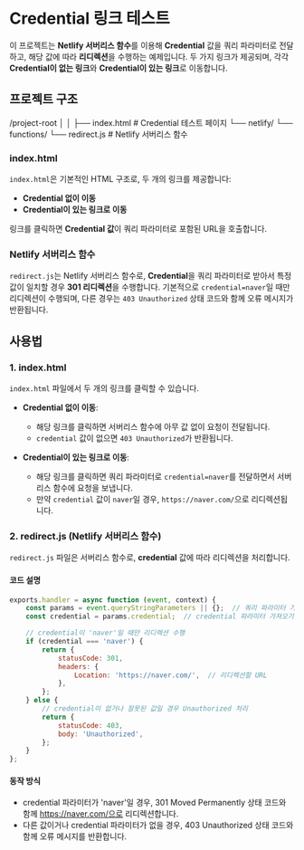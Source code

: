 # Credential 링크 테스트

이 프로젝트는 **Netlify 서버리스 함수**를 이용해 **Credential** 값을 쿼리 파라미터로 전달하고, 해당 값에 따라 **리디렉션**을 수행하는 예제입니다. 두 가지 링크가 제공되며, 각각 **Credential이 없는 링크**와 **Credential이 있는 링크**로 이동합니다.

## 프로젝트 구조
/project-root │ 
│ ├── index.html # Credential 테스트 페이지 
└── netlify/ 
└── functions/
└── redirect.js # Netlify 서버리스 함수


### index.html

`index.html`은 기본적인 HTML 구조로, 두 개의 링크를 제공합니다:
- **Credential 없이 이동**
- **Credential이 있는 링크로 이동**

링크를 클릭하면 **Credential 값**이 쿼리 파라미터로 포함된 URL을 호출합니다.

### Netlify 서버리스 함수

`redirect.js`는 Netlify 서버리스 함수로, **Credential**을 쿼리 파라미터로 받아서 특정 값이 일치할 경우 **301 리디렉션**을 수행합니다. 기본적으로 `credential=naver`일 때만 리디렉션이 수행되며, 다른 경우는 `403 Unauthorized` 상태 코드와 함께 오류 메시지가 반환됩니다.

## 사용법

### 1. **index.html**

`index.html` 파일에서 두 개의 링크를 클릭할 수 있습니다.

- **Credential 없이 이동**:
    - 해당 링크를 클릭하면 서버리스 함수에 아무 값 없이 요청이 전달됩니다.
    - `credential` 값이 없으면 `403 Unauthorized`가 반환됩니다.

- **Credential이 있는 링크로 이동**:
    - 해당 링크를 클릭하면 쿼리 파라미터로 `credential=naver`를 전달하면서 서버리스 함수에 요청을 보냅니다.
    - 만약 `credential` 값이 `naver`일 경우, `https://naver.com/`으로 리디렉션됩니다.

### 2. **redirect.js** (Netlify 서버리스 함수)

`redirect.js` 파일은 서버리스 함수로, **credential** 값에 따라 리디렉션을 처리합니다.

#### 코드 설명

```javascript
exports.handler = async function (event, context) {
    const params = event.queryStringParameters || {};  // 쿼리 파라미터 가져오기
    const credential = params.credential;  // credential 파라미터 가져오기

    // credential이 'naver'일 때만 리디렉션 수행
    if (credential === 'naver') {
        return {
            statusCode: 301,
            headers: {
                Location: 'https://naver.com/',  // 리디렉션할 URL
            },
        };
    } else {
        // credential이 없거나 잘못된 값일 경우 Unauthorized 처리
        return {
            statusCode: 403,
            body: 'Unauthorized',
        };
    }
};
```

#### 동작 방식
- credential 파라미터가 'naver'일 경우, 301 Moved Permanently 상태 코드와 함께 https://naver.com/으로 리디렉션합니다.
- 다른 값이거나 credential 파라미터가 없을 경우, 403 Unauthorized 상태 코드와 함께 오류 메시지를 반환합니다.

  
